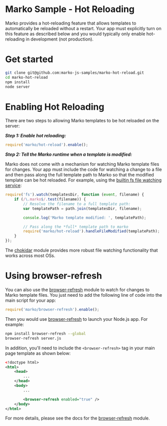 Marko Sample - Hot Reloading
===============================
Marko provides a hot-reloading feature that allows templates to automatically be reloaded without a restart. Your app must explicitly turn on this feature as described below and you would typically only enable hot-reloading in development (not production).

# Get started

```bash
git clone git@github.com:marko-js-samples/marko-hot-reload.git
cd marko-hot-reload
npm install
node server
```

# Enabling Hot Reloading

There are two steps to allowing Marko templates to be hot reloaded on the server:

___Step 1: Enable hot reloading:___

```javascript
require('marko/hot-reload').enable();
```

___Step 2: Tell the Marko runtime when a template is modified:___

Marko does not come with a mechanism for watching Marko template files for changes. Your app must include the code for watching a change to a file and then pass along the full template path to Marko so that the modified template can be hot reloaded. For example, using the [builtin fs file watching service](https://nodejs.org/api/fs.html#fs_fs_watch_filename_options_listener):

```javascript
require('fs').watch(templatesDir, function (event, filename) {
    if (/\.marko$/.test(filename)) {
        // Resolve the filename to a full template path:
        var templatePath = path.join(templatesDir, filename);

        console.log('Marko template modified: ', templatePath);

        // Pass along the *full* template path to marko
        require('marko/hot-reload').handleFileModified(templatePath);
    }
});
```

The [chokidar](https://github.com/paulmillr/chokidar) module provides more robust file watching functionality that works across most OSs.

# Using browser-refresh

You can also use the [browser-refresh](https://github.com/patrick-steele-idem/browser-refresh) module to watch for changes to Marko template files. You just need to add the following line of code into the main script for your app:

```javascript
require('marko/browser-refresh').enable();
```

Then you would use [browser-refresh](https://github.com/patrick-steele-idem/browser-refresh) to launch your Node.js app. For example:

```bash
npm install browser-refresh --global
browser-refresh server.js
```

In addition, you'll need to include the `<browser-refresh>` tag in your main page template as shown below:

```xml
<!doctype html>
<html>
    <head>
        ...
    </head>
    <body>
        ...

        <browser-refresh enabled="true" />
    </body>
</html>
```

For more details, please see the docs for the [browser-refresh](https://github.com/patrick-steele-idem/browser-refresh) module.


